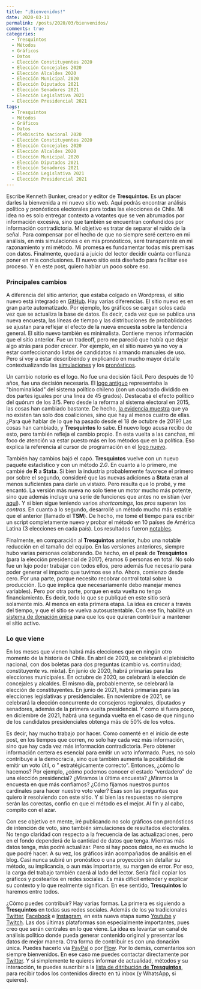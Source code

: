 ```yaml
---
title: "¡Bienvenidos!"
date: 2020-03-11
permalink: /posts/2020/03/bienvenidos/
comments: true
categories:
  - Tresquintos
  - Métodos
  - Gráficos
  - Datos
  - Elección Constituyentes 2020
  - Elección Concejales 2020
  - Elección Alcaldes 2020
  - Elección Municipal 2020
  - Elección Diputados 2021
  - Elección Senadores 2021
  - Elección Legislativa 2021
  - Elección Presidencial 2021
tags:
  - Tresquintos
  - Métodos
  - Gráficos
  - Datos
  - Plebiscito Nacional 2020
  - Elección Constituyentes 2020
  - Elección Concejales 2020
  - Elección Alcaldes 2020
  - Elección Municipal 2020
  - Elección Diputados 2021
  - Elección Senadores 2021
  - Elección Legislativa 2021
  - Elección Presidencial 2021
---
```



Escribe Kenneth Bunker, creador y editor de **Tresquintos**. Es un placer darles la bienvenida a mi nuevo sitio web. Aquí podrás encontrar análisis político y pronósticos electorales para todas las elecciones de Chile. Mi idea no es solo entregar contexto a votantes que se ven abrumados por información excesiva, sino que también se encuentran confundidos por información contradictoria. Mi objetivo es tratar de separar el ruido de la señal. Para compensar por el hecho de que no siempre seré certero en mi análisis, en mis simulaciones o en mis pronósticos, seré transparente en mi razonamiento y mi método. Mi promesa es fundamentar todas mis premisas con datos. Finalmente, quedará a juicio del lector decidir cuánta confianza poner en mis conclusiones. El nuevo sitio está diseñado para facilitar ese proceso. Y en este post, quiero hablar un poco sobre eso.


### Principales cambios

A diferencia del sitio anterior, que estaba colgado en Wordpress, el sitio nuevo está integrado en [GitHub](https://github.com/tresquintos). Hay varias diferencias. El sitio nuevo es en gran parte automatizado. Por ejemplo, los gráficos se cargan solos cada vez que se actualiza la base de datos. Es decir, cada vez que se publica una nueva encuesta, las líneas de tiempo y las distribuciones de probablidades se ajustan para reflejar el efecto de la nueva encuesta sobre la tendencia general. El sitio nuevo también es minimalista. Contiene menos información que el sitio anterior. Fue un tradeoff, pero me pareció que había que dejar algo atrás para poder crecer. Por ejemplo, en el sitio nuevo ya no voy a estar confeccionando listas de candidatos ni armando manuales de uso. Pero sí voy a estar describiendo y explicando en mucho mayor detalle contextualizando las [simulaciones](https://tresquintos.github.io/sx/) y los [pronósticos](https://tresquintos.github.io/tsm/).

Un cambio notorio es el logo. No fue una decisión fácil. Pero después de 10 años, fue una decisión necesaria. El [logo antiguo](https://tresquintos.github.io/images/logo_viejo.png) representaba la "binominalidad" del sistema político chileno (con un cuadrado dividido en dos partes iguales por una línea de 45 grados). Destacaba el efecto político del quórum de los 3/5. Pero desde la reforma al sistema electoral en 2015, las cosas han cambiado bastante. De hecho, [la evidencia muestra](https://kennethbunker.github.io/research-articles/2020/01/03/chile-fragmentation.html) que ya no existen tan solo dos coaliciones, sino que hay al menos cuatro de ellas. ¿Para qué hablar de lo que ha pasado desde el 18 de octubre de 2019? Las cosas han cambiado, y **Tresquintos** lo sabe. El nuevo logo acusa recibo de esto, pero también refleja el cambio propio. En esta vuelta a las canchas, mi foco de atención va estar puesto más en los métodos que en la política. Eso explica la referencia al cursor de programación en el [logo nuevo](https://tresquintos.github.io/images/logo.png).

También hay cambios bajó el capó. **Tresquintos** vuelve con un nuevo paquete estadístico y con un método *2.0*. En cuanto a lo primero, me cambié de **R** a **Stata**. Si bien la industria probablemente favorece el primero por sobre el segundo, consideré que las nuevas adiciones a **Stata** eran al menos suficientes para darle un vistazo. Pero resulta que lo probé, y me encantó. La versión más nueva no solo tiene un motor mucho más potente, sino que además incluye una serie de funciones que antes no existían (ver [aquí](https://www.stata.com/new-in-stata/)). Y si bien sigue teniendo varios *shortcomings*, los *pros* superan los *contras*. En cuanto a lo segundo, desarrollé un método mucho más estable que el anterior (llamado el **TSM**). De hecho, me tomé el tiempo para escribir un script completamente nuevo y probar el método en 10 países de América Latina (3 elecciones en cada país). Los resultados fueron [notables](https://tresquintos.github.io/tsm/).

Finalmente, en comparación al **Tresquintos** anterior, hubo una notable reducción en el tamaño del equipo. En las versiones anteriores, siempre hubo varias personas colaborando. De hecho, en el peak de **Tresquintos** (para la elección presidencial de 2017), éramos 6 personas en total. No solo fue un lujo poder trabajar con todos ellos, pero además fue necesario para poder generar el impacto que tuvimos ese año. Ahora, comienzo desde cero. Por una parte, porque necesito recobrar control total sobre la producción. (Lo que implica que necesariamente debo manejar menos variables). Pero por otra parte, porque en esta vuelta no tengo financiamiento. Es decir, todo lo que se publiqué en este sitio será solamente mío. Al menos en esta primera etapa. La idea es crecer a través del tiempo, y que el sitio se vuelva autosustentable. Con ese fin, habilité un [sistema de donación única](https://tresquintos.github.io/faq/) para que los que quieran contribuir a mantener el sitio activo.


### Lo que viene

En los meses que vienen habrá más elecciones que en ningún otro momento de la historia de Chile. En abril de 2020, se celebrará el plebisicito nacional, con dos boletas para dos preguntas (cambio vs. continuidad; constituyente vs. mixta). En junio de 2020, habrá primarias para las elecciones  municipales. En octubre de 2020, se celebrará la elección de concejales y alcaldes. El mismo día, probablemente, se celebrará la elección de constituyentes. En junio de 2021, habrá primarias para las elecciones legislativas y presidenciales. En noviembre de 2021, se celebrará la elección concurrente de consejeros regionales, diputados y senadores, además de la primera vuelta presidencial. Y como si fuera poco, en diciembre de 2021, habrá una segunda vuelta en el caso de que ninguno de los candidatos presidenciales obtenga más de 50% de los votos.

Es decir, hay mucho trabajo por hacer. Como comenté en el inicio de este post, en los tiempos que corren, no solo hay cada vez más información, sino que hay cada vez más información contradictoria. Pero obtener información certera es esencial para emitir un voto informado. Pues, no solo contribuye a la democracia, sino que también aumenta la posibilidad de emitir un voto útil, o " estratégicamente correcto". Entonces, ¿cómo lo hacemos? Por ejemplo, ¿cómo podemos conocer el estado "verdadero" de una elección presidencial? ¿Miramos la última encuesta? ¿Miramos la encuesta en que más confiamos? ¿Cómo fijamos nuestros puntos cardinales para hacer nuestro voto valer? Esas son las preguntas que quiero ir resolviendo con este sitio. Y si bien las respuestas no siempre serán las corectas, confío en que el método es el mejor. Al fin y al cabo, compito con el azar.

Con ese objetivo en mente, iré publicando no solo gráficos con pronósticos de intención de voto, sino también simulaciones de resultados electorales. No tengo claridad con respecto a la frecuencia de las actualizaciones, pero en el fondo dependerá de la cantidad de datos que tenga. Mientras más datos tenga, más podré actualizar. Pero si hay pocos datos, no es mucho lo que podré hacer. A su vez, los gráficos irán acompañados de análisis en el blog. Casí nunca subiré un pronóstico o una proyección sin detallar su método, su implicancia, o aun más importante, su margen de error. Por eso, la carga del trabajo también caerá al lado del lector. Sería fácil copiar los gráficos y postearlos en redes sociales. Es más difícil  entender y explicar su contexto y lo que realmente significan. En ese sentido, **Tresquintos** lo haremos entre todos.

¿Cómo puedes contribuir? Hay varias formas. La primera es siguiendo a **Tresquintos** en todas sus redes sociales. Además de los ya tradicionales [Twitter](https://www.twitter.com/tresquintos), [Facebook](https://wwww.facebook.com/3quintos) e [Instagram](https://www.instagram.com/tresquintos), en esta nueva etapa sumo [Youtube](https://www.youtube.com/channel/UCCote-kyiWk17x29X_0nsHw/) y [Twitch](https://www.twitch.tv/tresquintos). Las dos últimas plataformas son especialmente importantes, pues creo que serán centrales en lo que viene. La idea es levantar un canal de análisis político donde pueda generar contenido original y presentar los datos de mejor manera. Otra forma de contribuir es con una donación única. Puedes hacerlo vía [PayPal](https://www.paypal.me/tresquintos/) o por [Flow](https://www.flow.cl/btn.php?token=3vop8lw). Por lo demás, comentarios son siempre bienvenidos. En ese caso me puedes contactar directamente por [Twitter](https://www.twitter.com/kennethbunker). Y si simplemente te quieres informar de actualidad, métodos y su interacción, te puedes suscribir a la [lista de ditribución de **Tresquintos**](https://tresquintos.us15.list-manage.com/subscribe/post?u=3a6f5773bbbc78ea5a0003f67&amp;id=8c164eff0f), para recibir todos los contenidos directo en tú inbox (y WhatsApp, si quieres).
